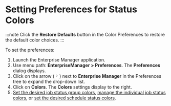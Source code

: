 # Setting Preferences for Status Colors

:::note
Click the **Restore Defaults** button in the Color Preferences to restore the default color choices.
:::

To set the preferences:

1. Launch the Enterprise Manager application.
2. Use menu path: **EnterpriseManager \> Preferences**. The **Preferences** dialog displays.
3. Click on the arrow (![Expand Arrow](../../../Resources/Images/EM/EMarrowtoexpand.png "Expand Arrow ")) next to **Enterprise Manager** in the Preferences tree to expand the drop-down list.
4. Click on **Colors**. The **Colors** settings display to the right.
5. [Set the desired job status group colors](Setting-Job-Status-Group-Colors.md), [manage the individual job status colors](Managing-Individual-Status-Colors.md), or [set the desired schedule status colors](Setting-Schedule-Status-Colors.md).
